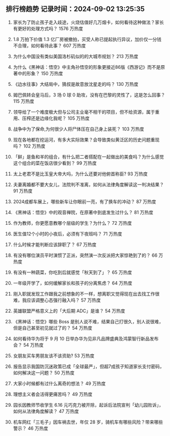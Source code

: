
## 排行榜趋势 记录时间：2024-09-02 13:25:35
  
  1. 家长为了防止孩子走入歧途，火烧估值好几万烟卡，如何看待这种做法？家长有更好的处理方式吗？ 1576 万热度
    
  2. 1.8 万拍下价值 1.3 亿厂房被撤拍，买受人称已提起执行异议，加价仅一分钱不合理，如何看待此事？ 607 万热度
    
  3. 为什么中国没有类似美国洛杉矶似的的大城市规划？ 213 万热度
    
  4. 为什么《黑神话：悟空》中主角孙悟空的形象更接近86版《西游记》而不是原著中的形象？ 150 万热度
    
  5. 《边水往事》大结局中，猜叔是故意放沈星走的吗？ 130 万热度
    
  6. 姆巴佩转会皇马后，3 场 0 球 0 助攻，没有在巴黎的灵性了，这是怎么回事？ 115 万热度
    
  7. 领导给了一个难度极大但与公司主业毫不相干的项目，但不给资源，属于重用、压榨还是边缘化我呢？ 105 万热度
    
  8. 战争中为了保命,为何很少人将尸体压在自己身上装死？ 103 万热度
    
  9. 现在各地都在挖运河，有多大实际效果？会导致类似黄泛区的历史问题重现吗？ 102 万热度
    
  10. 「鲜」是鱼和羊的组合，有什么把二者搭配在一起做出的美食吗？为什么感觉这个组合的菜在饭店很少看到？ 99 万热度
    
  11. 太上老君不是比玉皇大帝大吗，为什么还要对他俯首称臣? 93 万热度
    
  12. 夫妻离婚都不要大女儿，法院判不准离，如何从法律角度解读这一判决结果？ 91 万热度
    
  13. 2024成都车展上，哪些新车让你眼前一亮，有了换车的冲动？ 87 万热度
    
  14. 《黑神话：悟空》中的观音禅院，在原著中到底发生过什么？ 81 万热度
    
  15. 作为教师，你更愿意教哪个层级的学生？为什么？ 72 万热度
    
  16. 医生值12个小时的小夜后，必须有下夜班吗？ 71 万热度
    
  17. 什么时候才能判断应该辞职了？ 67 万热度
    
  18. 有没有哪位演员平时演惯了正派，突然演一次反派把大家惊艳到了的？ 66 万热度
    
  19. 有没有一种蔬菜，你吃到后就感觉「秋天到了」？ 65 万热度
    
  20. 一年级开学了，如何缓解家长和孩子的分离焦虑？ 64 万热度
    
  21. 刚入职就发现工作跟我之前想象的不一样，想离职又觉得现在出去找工作很难，我应该调整心态强行融入吗？ 57 万热度
    
  22. 英雄联盟严格意义上的「大后期 ADC」是谁？ 54 万热度
    
  23. 《黑神话：悟空》哪些 Boss 是别人说不难，结果自己打很久，别人说很难，但是自己甚至初见就过了的？ 54 万热度
    
  24. 如何看待华为将于 9 月 10 日举办华为见非凡品牌盛典及鸿蒙智行新品发布会？ 54 万热度
    
  25. 女朋友买车男朋友该不该资助? 53 万热度
    
  26. 报告显示我国防沉迷政策已成「全球最严」，但超7成孩子知道家长支付密码，如何解决这一问题？ 50 万热度
    
  27. 大家小时候都有过什么离奇的想法？ 49 万热度
    
  28. 理想主义者会活得更痛苦吗？ 49 万热度
    
  29. 园长因教师节收学生 6.16 元巧克力被开除，起诉后法院宣判「幼儿园败诉」，如何从法律角度解读？ 47 万热度
    
  30. 机车网红「三毛子」因车祸去世，年仅 28 岁，骑机车有哪些风险？带来哪些警示？ 46 万热度
    